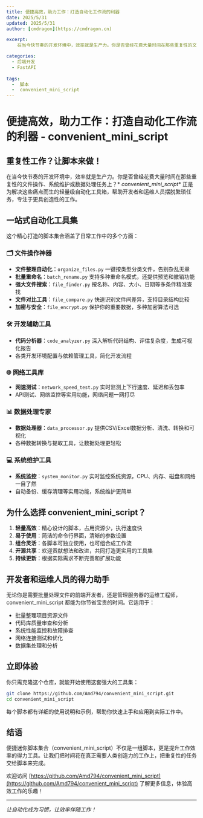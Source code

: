 ```yaml
---
title: 便捷高效，助力工作：打造自动化工作流的利器  
date: 2025/5/31  
updated: 2025/5/31  
author: [cmdragon](https://cmdragon.cn)   

excerpt: 
    在当今快节奏的开发环境中，效率就是生产力。你是否曾经花费大量时间在那些重复性的文件操作、系统维护或数据处理任务上？convenient_mini_script 正是为解决这些痛点而生的轻量级自动化工具箱，帮助开发者和运维人员摆脱繁琐任务，专注于更具创造性的工作。

categories:
  - 后端开发
  - FastAPI  
  
tags:
  -  脚本
  -  convenient_mini_script
---
```


# 便捷高效，助力工作：打造自动化工作流的利器 - convenient_mini_script

## 重复性工作？让脚本来做！

在当今快节奏的开发环境中，效率就是生产力。你是否曾经花费大量时间在那些重复性的文件操作、系统维护或数据处理任务上？*
*convenient_mini_script** 正是为解决这些痛点而生的轻量级自动化工具箱，帮助开发者和运维人员摆脱繁琐任务，专注于更具创造性的工作。

## 一站式自动化工具集

这个精心打造的脚本集合涵盖了日常工作中的多个方面：

### 🗂️ 文件操作神器

* **文件整理自动化**：`organize_files.py` 一键按类型分类文件，告别杂乱无章
* **批量重命名**：`batch_rename.py` 支持多种重命名模式，还提供预览和撤销功能
* **强大文件搜索**：`file_finder.py` 按名称、内容、大小、日期等多条件精准查找
* **文件对比工具**：`file_compare.py` 快速识别文件间差异，支持目录结构比较
* **加密与安全**：`file_encrypt.py` 保护你的重要数据，多种加密算法可选

### 🛠️ 开发辅助工具

* **代码分析器**：`code_analyzer.py` 深入解析代码结构、评估复杂度，生成可视化报告
* 各类开发环境配置与依赖管理工具，简化开发流程

### 🌐 网络工具库

* **网速测试**：`network_speed_test.py` 实时监测上下行速度、延迟和丢包率
* API测试、网络监控等实用功能，网络问题一网打尽

### 📊 数据处理专家

* **数据处理器**：`data_processor.py` 提供CSV/Excel数据分析、清洗、转换和可视化
* 各种数据转换与提取工具，让数据处理更轻松

### 💻 系统维护工具

* **系统监控**：`system_monitor.py` 实时监控系统资源，CPU、内存、磁盘和网络一目了然
* 自动备份、缓存清理等实用功能，系统维护更简单

## 为什么选择 convenient_mini_script？

1. **轻量高效**：精心设计的脚本，占用资源少，执行速度快
2. **易于使用**：简洁的命令行界面，清晰的参数设置
3. **组合灵活**：各脚本可独立使用，也可组合成工作流
4. **开源共享**：欢迎贡献想法和改进，共同打造更实用的工具集
5. **持续更新**：根据实际需求不断完善和扩展功能

## 开发者和运维人员的得力助手

无论你是需要批量处理文件的前端开发者，还是管理服务器的运维工程师，convenient_mini_script 都能为你节省宝贵的时间。它适用于：

* 批量整理项目资源文件
* 代码库质量审查和分析
* 系统性能监控和故障排查
* 网络连接测试和优化
* 数据集处理和分析

## 立即体验

你只需克隆这个仓库，就能开始使用这套强大的工具集：

```bash
git clone https://github.com/Amd794/convenient_mini_script.git
cd convenient_mini_script
```

每个脚本都有详细的使用说明和示例，帮助你快速上手和应用到实际工作中。

## 结语

便捷迷你脚本集合（convenient_mini_script）不仅是一组脚本，更是提升工作效率的得力工具。让我们把时间花在真正需要人类创造力的工作上，把重复性的任务交给脚本来完成。

欢迎访问 [https://github.com/Amd794/convenient_mini_script](https://github.com/Amd794/convenient_mini_script)
了解更多信息，体验高效工作的乐趣！

---

*让自动化成为习惯，让效率伴随工作！*
